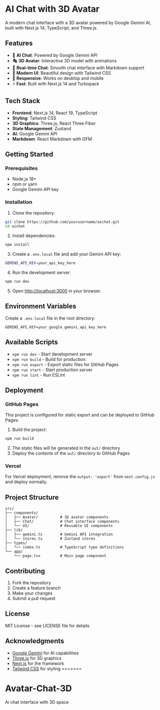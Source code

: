# AI Chat with 3D Avatar

A modern chat interface with a 3D avatar powered by Google Gemini AI, built with Next.js 14, TypeScript, and Three.js.

## Features

- 🤖 **AI Chat**: Powered by Google Gemini API
- 🎭 **3D Avatar**: Interactive 3D model with animations
- 💬 **Real-time Chat**: Smooth chat interface with Markdown support
- 🎨 **Modern UI**: Beautiful design with Tailwind CSS
- 📱 **Responsive**: Works on desktop and mobile
- ⚡ **Fast**: Built with Next.js 14 and Turbopack

## Tech Stack

- **Frontend**: Next.js 14, React 19, TypeScript
- **Styling**: Tailwind CSS
- **3D Graphics**: Three.js, React Three Fiber
- **State Management**: Zustand
- **AI**: Google Gemini API
- **Markdown**: React Markdown with GFM

## Getting Started

### Prerequisites

- Node.js 18+ 
- npm or yarn
- Google Gemini API key

### Installation

1. Clone the repository:
```bash
git clone https://github.com/yourusername/aichat.git
cd aichat
```

2. Install dependencies:
```bash
npm install
```

3. Create a `.env.local` file and add your Gemini API key:
```bash
GEMINI_API_KEY=your_api_key_here
```

4. Run the development server:
```bash
npm run dev
```

5. Open [http://localhost:3000](http://localhost:3000) in your browser.

## Environment Variables

Create a `.env.local` file in the root directory:

```env
GEMINI_API_KEY=your_google_gemini_api_key_here
```

## Available Scripts

- `npm run dev` - Start development server
- `npm run build` - Build for production
- `npm run export` - Export static files for GitHub Pages
- `npm run start` - Start production server
- `npm run lint` - Run ESLint

## Deployment

### GitHub Pages

This project is configured for static export and can be deployed to GitHub Pages:

1. Build the project:
```bash
npm run build
```

2. The static files will be generated in the `out/` directory
3. Deploy the contents of the `out/` directory to GitHub Pages

### Vercel

For Vercel deployment, remove the `output: 'export'` from `next.config.js` and deploy normally.

## Project Structure

```
src/
├── components/
│   ├── Avatar/          # 3D avatar components
│   ├── Chat/            # Chat interface components
│   └── UI/              # Reusable UI components
├── lib/
│   ├── gemini.ts        # Gemini API integration
│   └── stores.ts        # Zustand stores
├── types/
│   └── index.ts         # TypeScript type definitions
└── app/
    └── page.tsx         # Main page component
```

## Contributing

1. Fork the repository
2. Create a feature branch
3. Make your changes
4. Submit a pull request

## License

MIT License - see LICENSE file for details

## Acknowledgments

- [Google Gemini](https://ai.google.dev/) for AI capabilities
- [Three.js](https://threejs.org/) for 3D graphics
- [Next.js](https://nextjs.org/) for the framework
- [Tailwind CSS](https://tailwindcss.com/) for styling
=======
# Avatar-Chat-3D
Ai chat interface with 3D space
